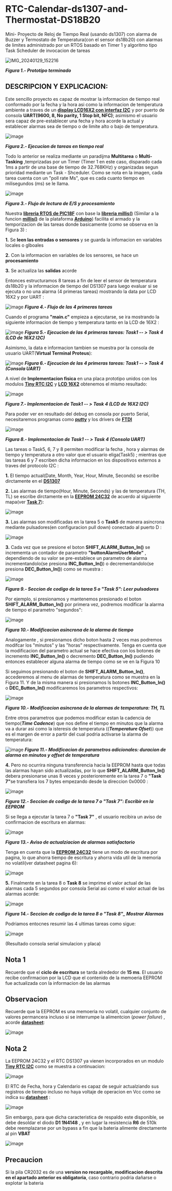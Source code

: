# RTC-Calendar-ds1307-and-Thermostat-DS18B20
Mini- Proyecto de Reloj de Tiempo Real (usando ds1307) con alarma de Buzzer y Termostato de Temperatura(con el sensor ds18b20) con alarmas de limites administrado por un RTOS basado en Timer 1 y algoritmo tipo Task Scheduler de invocacion de tareas

![IMG_20240129_152216](https://github.com/SerCandio/RTC-Calendar-ds1307-and-Thermostat-DS18B20/assets/106831539/cd4a2763-563a-4bb3-833b-6f79ae9c92cc)

<I><B>Figura 1.- Prototipo terminado</B></I>

<h2 dir="auto" tabindex="-1">DESCRIPCION Y EXPLICACION:</h2>
Este sencillo proyecto es capaz de mostrar la informacion de tiempo real conformado por la fecha y la hora asi como la informacion de temperatura ambiente a traves de un <B><A HREF="https://www.ebay.com/itm/293186602264?chn=ps&norover=1&mkevt=1&mkrid=21565-165579-560236-2&mkcid=2&itemid=293186602264&targetid=293946777986&device=c&mktype=pla&googleloc=9060924&poi=&campaignid=19723034349&mkgroupid=141566926690&rlsatarget=pla-293946777986&abcId=&merchantid=102019429&gclid=Cj0KCQiAn-2tBhDVARIsAGmStVnM0kLHaYehLvTRdnJPwh6Jd6zg_dvRAQl_C5zd7E8ZXKiwgxUjkxsaApBCEALw_wcB">display LCD16X2 con interfaz I2C</A></B> y por puerto de consola <B>UART(9600, 8, No parity, 1 Stop bit, NFC)</B>; asimismo el usuario sera capaz de pre-establecer una fecha y hora acorde la actual y establecer alarmas sea de tiempo o de limite alto o bajo de temperatura.

![image](https://github.com/SerCandio/RTC-Calendar-ds1307-and-Thermostat-DS18B20/assets/106831539/39d2f73f-b6e3-4b77-acdd-0fcc4452da11)

<I><B>Figura 2.- Ejecucion de tareas en tiempo real</B></I>

Todo lo anterior se realiza mediante un paradijma <B>Multitarea</B> o <B>Multi-Tasking</B> ,temprizadas por un Timer (Timer 1 en este caso, disparado cada 1ms a partir de una base de tiempo de 32.768KHz) y organizadas segun prioridad mediante un Task - Shceduler. Como se nota en la imagen, cada tarea cuenta con un "poll rate Ms", que es cada cuanto tiempo en milisegundos (ms) se le llama.

![image](https://github.com/SerCandio/RTC-Calendar-ds1307-and-Thermostat-DS18B20/assets/106831539/519454f2-e9d0-4cce-900b-ae194c107b68)

<I><B>Figura 3.- Flujo de lectura de E/S y procesamiento</B></I>

Nuestra <B><A HREF="https://github.com/SerCandio/Microcontrolador-PIC18F/blob/main/LIBRERIAS%20PIC18/RTOS.h">libreria RTOS de PIC18F</A></B> con base la <B><A HREF="https://github.com/SerCandio/Microcontrolador-PIC18F/blob/main/LIBRERIAS%20PIC18/millis.h">libreria millis()</A></B> (Similar a la funcion <B><A HREF="https://www.arduino.cc/reference/es/language/functions/time/millis/">millis()</A></B> de la plataforma <B><A HREF="https://www.arduino.cc/">Arduino</A></B>) facilita el armado y la temporizacion de las tareas donde basicamente (como se observa en la Figura 3) :

<B>1.</B> Se <B>leen las entradas o sensores</B> y se guarda la infomacion en variables locales o glboales

<B>2.</B> Con la informacion en variables de los sensores, se hace un <B>procesamiento</B>

<B>3.</B> Se actualiza las <B>salidas</B> acorde

Entonces estructuramos 8 tareas a fin de leer el sensor de temperatura ds18b20 y la informacion de tiempo del DS1307 para luego evaluar si se ejecuta o no una alarma (4 primeras tareas) mostrando la data por LCD 16X2 y por UART :

![image](https://github.com/SerCandio/RTC-Calendar-ds1307-and-Thermostat-DS18B20/assets/106831539/3de4a245-e53e-40c5-a689-ffa261383cbf)
<I><B>Figura 4.- Flujo de las 4 primeras tareas</B></I>

Cuando el programa <B>"main.c"</B> empieza a ejecutarse, se ira mostrando la siguiente informacion de tiempo y temperatura tanto en  la LCD de 16X2 :

![image](https://github.com/SerCandio/RTC-Calendar-ds1307-and-Thermostat-DS18B20/assets/106831539/76a6b803-3c56-40e2-8291-3888d94915db)
<I><B>Figura 5.- Ejecucion de las 4 primeras tareas: Task1 -- > Task 4 (LCD de 16X2 I2C)</B></I>

Asimismo, la data e informacion tambien se muestra por la consola de usuario UART(<B>Virtual Terminal Proteus</B>):

![image](https://github.com/SerCandio/RTC-Calendar-ds1307-and-Thermostat-DS18B20/assets/106831539/f7566b88-e7c7-4eb3-9aca-95489850dcbc)
<I><B>Figura 6.- Ejecucion de las 4 primeras tareas: Task1 -- > Task 4 (Consola UART)</B></I>

A nivel de <B>Implementacion fisica</B> en una placa prototipo unidos con los modulos <B><A HREF="https://nskelectronics.in/Tiny%20RTC%20Module">Tiny RTC I2C</A></B>  y <B><A HREF="https://www.ebay.com/itm/293186602264?chn=ps&norover=1&mkevt=1&mkrid=21565-165579-560236-2&mkcid=2&itemid=293186602264&targetid=293946777986&device=c&mktype=pla&googleloc=9060924&poi=&campaignid=19723034349&mkgroupid=141566926690&rlsatarget=pla-293946777986&abcId=&merchantid=102019429&gclid=Cj0KCQiAn-2tBhDVARIsAGmStVnM0kLHaYehLvTRdnJPwh6Jd6zg_dvRAQl_C5zd7E8ZXKiwgxUjkxsaApBCEALw_wcB">LCD 16X2</A></B>  obtenemos el mismo resultado:

![image](https://github.com/SerCandio/RTC-Calendar-ds1307-and-Thermostat-DS18B20/assets/106831539/002e85fb-bb6b-4910-9651-453ebb406ac5)

<I><B>Figura 7.- Implementacion de Task1 -- > Task 4 (LCD de 16X2 I2C)</B></I>

Para poder ver en resultado del debug en consola por puerto Serial, necesitaremos programas como <B><A HREF="https://www.chiark.greenend.org.uk/~sgtatham/putty/latest.html">putty</A></B> y los drivers de <B><A HREF="https://ftdichip.com/drivers/">FTDI</A></B>

![image](https://github.com/SerCandio/RTC-Calendar-ds1307-and-Thermostat-DS18B20/assets/106831539/02c86393-b70d-49a9-beff-c975c7057ae7)

<I><B>Figura 8.- Implementacion de Task1 -- > Task 4 (Consola UART)</B></I>

Las tareas o Task5, 6, 7 y 8 permiten modificar la fecha , hora y alarmas de tiempo y temperatura a otro valor que el usuario eliga(Task5) ; mientras que las tareas 6 y 7 escriben dicha informacion en los dispositivos externos a traves del protocolo I2C : 

<B>1.</B> El tiempo actual(Date, Month, Year,  Hour, Minute, Seconds) se escribe dirctamente en el <B><A HREF="https://www.sparkfun.com/datasheets/Components/DS1307.pdf">DS1307</A></B>

<B>2.</B> Las alarmas de tiempo(Hour, Minute, Seconds) y las de temperatura (TH, TL) se escribe dirctamente en la <B><A HREF="https://ww1.microchip.com/downloads/en/devicedoc/21061h.pdf">EEPROM 24C32</A></B> de acuerdo al siguiente mapa(ver <B><A HREF="https://github.com/SerCandio/RTC-Calendar-ds1307-and-Thermostat-DS18B20/blob/main/CLOCK_CALENDAR.X/main.c">Task 7</A></B>):

![image](https://github.com/SerCandio/RTC-Calendar-ds1307-and-Thermostat-DS18B20/assets/106831539/e4c665ac-3202-43d4-aeac-bae377e8cb76)

<B>3.</B> Las alarmas son modificadas en la tarea 5 o <B>Task5</B> de manera asincrona mediante pulsadores(en configuracion pull down) conectado al puerto D : 

![image](https://github.com/SerCandio/RTC-Calendar-ds1307-and-Thermostat-DS18B20/assets/106831539/ea314a53-496c-41bf-8041-510ddb30d3f8)

<B>3.</B> Cada vez que se presione el boton <B>SHIFT_ALARM_Button_In()</B> se incrememta un contador de parametro <B>"buttonAlarmUserMode"</B> , dependiendo de su valor se pre-establece un parametro de alarma incrementandolo(se presiona <B>INC_Button_In()</B>) o decrementandolo(se presiona <B>DEC_Button_In()</B>) como se muestra :

![image](https://github.com/SerCandio/RTC-Calendar-ds1307-and-Thermostat-DS18B20/assets/106831539/1583a99b-4988-48ca-8d0e-0f56dddec409)

<I><B>Figura 9.- Seccion de codigo de la tarea 5 o "Task 5": Leer pulsadores</B></I>

Por ejemplo, si presionamos y mantenemos presionado el boton <B>SHIFT_ALARM_Button_In()</B> por primera vez, podremos modificar la alarma de tiempo el parametro "segundos": 

![image](https://github.com/SerCandio/RTC-Calendar-ds1307-and-Thermostat-DS18B20/assets/106831539/64eb497d-b8eb-468f-a110-90f7839d1e1b)

<I><B>Figura 10.- Modificacion asincrona de la alarma de tiempo</B></I>

Analogamente , si presionamos dicho boton hasta 2 veces mas podremos modifcar los "minutos" y las  "horas" respectivamente. Tenga en cuenta que la modificacion del parametro actual se hace efectiva con los botones de incremento <B>INC_Button_In()</B> o decremento <B>DEC_Button_In()</B> pudiendo entonces establecer alguna alarma de tiempo como se ve en la Figura 10

Si seguimos presionando el boton de <B>SHIFT_ALARM_Button_In()</B>, accederemos al menu de alarmas de temperatura como se muestra en la Figura 11. Y de la misma manera si presionamos ls botones <B>INC_Button_In()</B> o <B>DEC_Button_In()</B> modificaremos los parametros respectivos:

![image](https://github.com/SerCandio/RTC-Calendar-ds1307-and-Thermostat-DS18B20/assets/106831539/7e5fa31e-e032-46e3-b907-965acaff0b0b)

<I><B>Figura 10.- Modificacion asincrona de la alarmas de temperatura: TH, TL</B></I>

Entre otros parametros que podemos modificar estan la cadencia de tiempo(<B><I>Time Cadence</I></B>) que nos define el tiempo en minutos que la alarma va a durar asi como la isteresis de temperatura ((<B><I>Temperature Ofset</I></B>)) que es el margen de error a partir del cual podria activarse la alarma de temperatura:

![image](https://github.com/SerCandio/RTC-Calendar-ds1307-and-Thermostat-DS18B20/assets/106831539/5edda146-641d-40a7-bf6b-901073e37704)
<I><B>Figura 11.- Modificacion de parametros adicionales: duracion de alarma en minutos y offset de temperatura</B></I>

<B>4.</B> Pero no ocurrira ninguna transferencia hacia la EEPROM hasta que todas las alarmas hayan sido actualizadas, por lo que <B>SHIFT_ALARM_Button_In()</B> debera presionarse unas 8 veces y posterioremente en la tarea 7 o <B>"Task 7"</B>se transfiera los 7 bytes empezando desde la direccion 0x0000 : 

![image](https://github.com/SerCandio/RTC-Calendar-ds1307-and-Thermostat-DS18B20/assets/106831539/e4e457a5-dfaf-4cd7-8970-75de729fa2a6)

<I><B>Figura 12.- Seccion de codigo de la tarea 7 o "Task 7": Escribir en la EEPROM</B></I>

Si se llega a ejecutar la tarea 7 o <B>"Task 7"</B> , el usuario recibira un aviso de confirmacion de escritura en alarmas:

![image](https://github.com/SerCandio/RTC-Calendar-ds1307-and-Thermostat-DS18B20/assets/106831539/75c6be75-84c5-4f8c-a2e0-f66e28a7b375)

<I><B>Figura 13.- Aviso de actualziacion de alarmas satisfactorio</B></I>

Tenga en cuenta que la <B><A HREF="https://ww1.microchip.com/downloads/en/devicedoc/21061h.pdf">EEPROM 24C32</A></B> tiene un modo de escritura por pagina, lo que ahorra tiempo de escritura y ahorra vida util de la memoria no volatil(ver datasheet pagina 6):

![image](https://github.com/SerCandio/RTC-Calendar-ds1307-and-Thermostat-DS18B20/assets/106831539/737a06e1-af3b-411b-b744-cc9d8b518282)

<B>5.</B> Finalmente en la tarea 8 o <B>Task 8</B> se imprime el valor actual de las alarmas cada 5 segundos por consola Serial asi como el valor actual de las alarmas acorde:

![image](https://github.com/SerCandio/RTC-Calendar-ds1307-and-Thermostat-DS18B20/assets/106831539/a35478a9-51d6-4235-8a3e-b56c8c9334d0)

<I><B>Figura 14.- Seccion de codigo de la tarea 8 o "Task 8"_ Mostrar Alarmas</B></I>

Podriamos entocnes resumir las 4 ultimas tareas como sigue:

![image](https://github.com/SerCandio/RTC-Calendar-ds1307-and-Thermostat-DS18B20/assets/106831539/49bbf923-c97a-4d60-87ea-6e0f723d7352)

(Resultado consola serial simulacion y placa)

<h2 dir="auto" tabindex="-1">Nota 1</h2>
Recuerde que el <B>ciclo de escritura</B> se tarda alrededor de <B>15 ms</B>. El usuario recibe confirmacion por la LCD que el contenido de la memoeria EEPROM fue actualizada con la informacion de las alarmas

<h2 dir="auto" tabindex="-1">Observacion</h2>
Recuerde que la EEPROM es una memoeria no volatil, cualquier conjunto de valores permancera incluso si se interrumpe la alimentcion (<I>power failure</I>) , acorde <B><A HREF="https://ww1.microchip.com/downloads/en/devicedoc/21061h.pdf">datasheet</A></B>:

![image](https://github.com/SerCandio/RTC-Calendar-ds1307-and-Thermostat-DS18B20/assets/106831539/0870c38f-e185-486a-87e7-81d6f8ddbced)

<h2 dir="auto" tabindex="-1">Nota 2</h2>
La EEPROM 24C32 y el RTC DS1307 ya vienen incorporados en un modulo <B><A HREF="https://www.indianhobbycenter.com/products/real-time-clock-ds1307-module-tiny-rtc-i2c-module">Tiny RTC I2C</A></B> como se muestra a continuacion:

![image](https://github.com/SerCandio/RTC-Calendar-ds1307-and-Thermostat-DS18B20/assets/106831539/a10fb5ba-1a73-4a51-b4bc-d868fa9282c4)

El RTC de Fecha, hora y Calendario es capaz de seguir actualziando sus registros de tiempo incluso no haya voltaje de operacion en Vcc como se indica su <B><A HREF="https://pdf1.alldatasheet.es/datasheet-pdf/view/254791/MAXIM/DS1307.html">datasheet</A></B> :

![image](https://github.com/SerCandio/RTC-Calendar-ds1307-and-Thermostat-DS18B20/assets/106831539/7d798725-3889-46ec-8ebf-933477e24d3b)

Sin embargo, para que dicha caracteristica de respaldo este disponible, se debe desoldar el diodo <B>D1 1N4148</B> , y en lugar la resistencia <B>R6</B> de 510k debe reemplazarse por un bypass a fin que la bateria alimente directamente al pin <B>VBAT</B>

![image](https://github.com/SerCandio/RTC-Calendar-ds1307-and-Thermostat-DS18B20/assets/106831539/92e09b5d-2602-4a61-9c75-aaadd2d67cb4)

<h2 dir="auto" tabindex="-1">Precaucion</h2> 
Si la pila CR2032 es de una <B>version no recargable, modificacion descrita en el apartado anterior es obligatoria</B>, caso contrario podria dañarse o explotar la bateria
